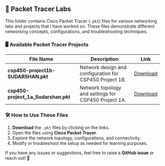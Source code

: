 ## 📂 Packet Tracer Labs  

This folder contains Cisco Packet Tracer (`.pkt`) files for various networking labs and projects that I have worked on. These files demonstrate different networking concepts, configurations, and troubleshooting techniques.  

### 🖥️ Available Packet Tracer Projects  

| File Name | Description | Link |
|-----------|------------|------|
| **csp450-project1b-SUDARSHAN.pkt** | Network design and configuration for CSP450 Project 1B. | [Download](csp450-project1b-SUDARSHAN.pkt) |
| **csp450-project_1a_Sudarshan.pkt** | Network topology and settings for CSP450 Project 1A. | [Download](csp450-project_1a_Sudarshan.pkt) |

### 🛠️ How to Use These Files  
1. **Download** the `.pkt` files by clicking on the links.  
2. Open the files using **Cisco Packet Tracer**.  
3. Explore the network topology, configurations, and connectivity.  
4. Modify or troubleshoot the setup as needed for learning purposes.  

If you have any issues or suggestions, feel free to raise a **GitHub issue** or reach out! 🚀  
